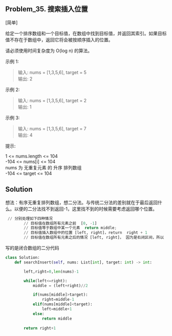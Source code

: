 ## Problem_35. 搜索插入位置

[简单]

给定一个排序数组和一个目标值，在数组中找到目标值，并返回其索引。如果目标值不存在于数组中，返回它将会被按顺序插入的位置。

请必须使用时间复杂度为 O(log n) 的算法。

 
示例 1:

>输入: nums = [1,3,5,6], target = 5  
输出: 2  

示例 2:

>输入: nums = [1,3,5,6], target = 2  
输出: 1  

示例 3:

>输入: nums = [1,3,5,6], target = 7  
输出: 4  
 

提示:

1 <= nums.length <= 104  
-104 <= nums[i] <= 104  
nums 为 无重复元素 的 升序 排列数组  
-104 <= target <= 104  

## Solution

想法：有序无重复排列数组，想二分法。与传统二分法的差别就在于最后返回什么。以便的二分法找不到返回-1，这里找不到的时候需要考虑返回哪个位置。  

```python
 // 分别处理如下四种情况
        // 目标值在数组所有元素之前  [0, -1]
        // 目标值等于数组中某一个元素  return middle;
        // 目标值插入数组中的位置 [left, right]，return  right + 1
        // 目标值在数组所有元素之后的情况 [left, right]， 因为是右闭区间，所以 return right + 1
```
写的是闭合数组的二分代码
```python
class Solution:
    def searchInsert(self, nums: List[int], target: int) -> int:

        left,right=0,len(nums)-1

        while(left<=right):
            middle = (left+right)//2

            if(nums[middle]>target):
                right=middle-1
            elif(nums[middle]<target):
                left=middle+1
            else:
                return middle
        
        return right+1
```

